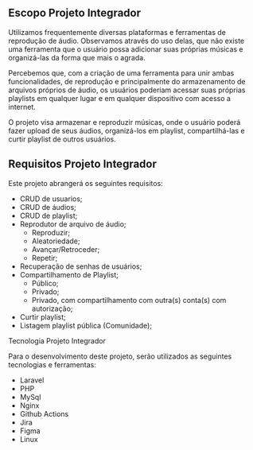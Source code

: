 ## Escopo Projeto Integrador 

  Utilizamos frequentemente diversas plataformas e ferramentas de reprodução de áudio. Observamos através do uso delas, que não existe uma ferramenta que o usuário possa adicionar suas próprias músicas e organizá-las da forma que mais o agrada.

  Percebemos que, com a criação de uma ferramenta para unir ambas funcionalidades, de reprodução e principalmente do armazenamento de arquivos próprios de áudio, os usuários poderiam acessar suas próprias playlists em qualquer lugar e em qualquer dispositivo com acesso a internet.

  O  projeto visa armazenar e reproduzir músicas, onde o usuário poderá fazer upload de seus áudios, organizá-los em playlist, compartilhá-las e curtir playlist de outros usuários.

## Requisitos Projeto Integrador 

Este projeto abrangerá os seguintes requisitos:

- CRUD de usuarios;
- CRUD de áudios;
- CRUD de playlist;
- Reprodutor de arquivo de áudio;
    - Reproduzir;
    - Aleatoriedade;
    - Avançar/Retroceder;
    - Repetir;
- Recuperação de senhas de usuários;
- Compartilhamento de Playlist;
    - Público;
    - Privado;
    - Privado, com compartilhamento com outra(s) conta(s) com autorização;
- Curtir playlist;
- Listagem playlist pública (Comunidade);



Tecnologia Projeto Integrador 

Para o desenvolvimento deste projeto, serão utilizados as seguintes tecnologias e ferramentas:

- Laravel
- PHP
- MySql
- Nginx
- Github Actions
- Jira
- Figma
- Linux
